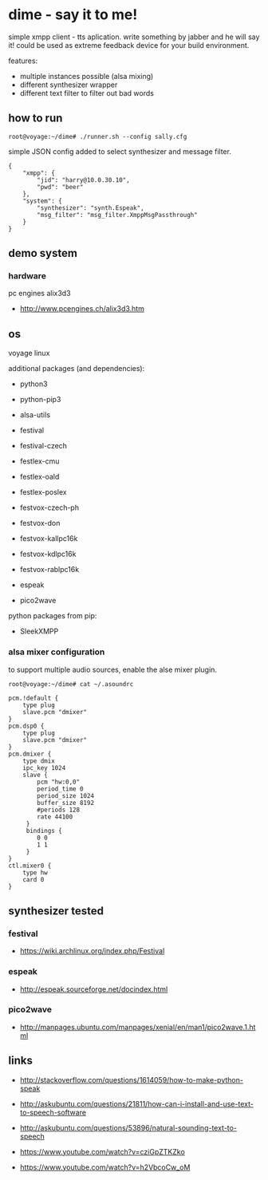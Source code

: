 # dime - say it to me!
simple xmpp client - tts aplication. write something by jabber and he will say it!
could be used as extreme feedback device for your build environment.

features:
 * multiple instances possible (alsa mixing)
 * different synthesizer wrapper
 * different text filter to filter out bad words

## how to run
```
root@voyage:~/dime# ./runner.sh --config sally.cfg
```

simple JSON config added to select synthesizer and message filter.
```
{
    "xmpp": {
        "jid": "harry@10.0.30.10",
        "pwd": "beer"
    },
    "system": {
        "synthesizer": "synth.Espeak",
        "msg_filter": "msg_filter.XmppMsgPassthrough"
    }
}
```

## demo system

### hardware
pc engines alix3d3
 * http://www.pcengines.ch/alix3d3.htm

## os
voyage linux

additional packages (and dependencies):
 * python3
 * python-pip3
 * alsa-utils

 * festival
 * festival-czech
 * festlex-cmu
 * festlex-oald
 * festlex-poslex
 * festvox-czech-ph
 * festvox-don
 * festvox-kallpc16k
 * festvox-kdlpc16k
 * festvox-rablpc16k

 * espeak

 * pico2wave

python packages from pip:
 * SleekXMPP

### alsa mixer configuration
to support multiple audio sources, enable the alse mixer plugin.
```
root@voyage:~/dime# cat ~/.asoundrc

pcm.!default {
    type plug
    slave.pcm "dmixer"
}
pcm.dsp0 {
    type plug
    slave.pcm "dmixer"
}
pcm.dmixer {
    type dmix
    ipc_key 1024
    slave {
        pcm "hw:0,0"
        period_time 0
        period_size 1024
        buffer_size 8192
        #periods 128
        rate 44100
     }
     bindings {
        0 0
        1 1
     }
}
ctl.mixer0 {
    type hw
    card 0
}

```

## synthesizer tested

### festival
 * https://wiki.archlinux.org/index.php/Festival

### espeak
 * http://espeak.sourceforge.net/docindex.html

### pico2wave
 * http://manpages.ubuntu.com/manpages/xenial/en/man1/pico2wave.1.html

## links
 * http://stackoverflow.com/questions/1614059/how-to-make-python-speak
 * http://askubuntu.com/questions/21811/how-can-i-install-and-use-text-to-speech-software
 * http://askubuntu.com/questions/53896/natural-sounding-text-to-speech

 * https://www.youtube.com/watch?v=cziGpZTKZko
 * https://www.youtube.com/watch?v=h2VbcoCw_oM
